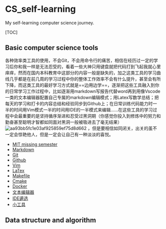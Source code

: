 # CS_self-learning
My self-learning computer science journey.

[TOC]
## Basic computer science tools

各种效率类工具的使用，不会Git，不会用命令行的痛苦，相信在经历过一定的学习后你和我一样是无法忍受的，看着一些大神只用键盘就把代码打到飞起我就心里痒痒，然而在国内本科教育中这部分的内容一般是缺失的，加之这类工具的学习曲线几乎都是在前几周的学习过程中你的整体工作效率不会有什么提升，甚至会有所下降，而这类工具的最好学习方式就是==边用边学==，逐渐把这些工具融入到你的日常学习工作过程中，比如逐渐用markdown写报告代替word再到用像Vscode一类的文本编辑器配置自己专属的markdown编辑模式；用Latex写数学总结；把每天的学习和打卡的内容总结和经验同步到Github上；在日常训练代码能力时一半的时间用Vim模式一半的时间用IDE的一半模式来编辑……在这些工具的学习过程中会最重要的是坚持循序渐进和忍受过黑洞期（你感觉你投入到修炼中的努力和勤奋甚至聪明才智都如同面对黑洞一般被吸进去了毫无结果）![aa93bb5fc1e03af925859ef75d8d662](https://user-images.githubusercontent.com/87854183/148626446-c1e49baf-b80f-45fd-a70b-2f6144c168e1.png)
，但是要相信如同闭关，出关的虽不一定会惊艳他人，但是一定会让自己有一种淡淡的喜悦。
- [MIT missing semester](https://missing.csail.mit.edu/)
- [Markdown]()
- [Git]()
- [Github]()
- [Vim](https://github.com/TOMYUE/CS_self-learning/tree/main/TOOLs/vim%E5%AD%A6%E4%B9%A0%E6%80%BB%E7%BB%93)
- [LaTex]()
- [Makefile]()
- [Cmake]()
- [Docker]()
- [文本编辑器]()
- [IDE遴选]()
- [小工具]()


## Data structure and algorithm
